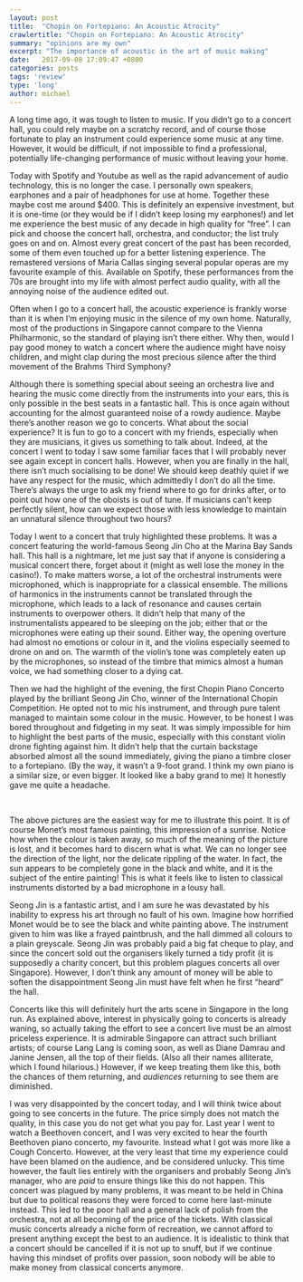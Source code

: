 ```yaml
---
layout: post
title:  "Chopin on Fortepiano: An Acoustic Atrocity"
crawlertitle: "Chopin on Fortepiano: An Acoustic Atrocity"
summary: "opinions are my own"
excerpt: "The importance of acoustic in the art of music making"
date:   2017-09-08 17:09:47 +0800
categories: posts
tags: 'review'
type: 'long'
author: michael
---
```

A long time ago, it was tough to listen to music. If you didn’t go to a concert hall, you could rely maybe on a scratchy record, and of course those fortunate to play an instrument could experience some music at any time. However, it would be difficult, if not impossible to find a professional, potentially life-changing performance of music without leaving your home. 

Today with Spotify and Youtube as well as the rapid advancement of audio technology, this is no longer the case. I personally own speakers, earphones and a pair of headphones for use at home. Together these maybe cost me around $400. This is definitely an expensive investment, but it is one-time (or they would be if I didn’t keep losing my earphones!) and let me experience the best music of any decade in high quality for “free”. I can pick and choose the concert hall, orchestra, and conductor; the list truly goes on and on. Almost every great concert of the past has been recorded, some of them even touched up for a better listening experience. The remastered versions of Maria Callas singing several popular operas are my favourite example of this. Available on Spotify, these performances from the 70s are brought into my life with almost perfect audio quality, with all the annoying noise of the audience edited out.

Often when I go to a concert hall, the acoustic experience is frankly worse than it is when I’m enjoying music in the silence of my own home. Naturally, most of the productions in Singapore cannot compare to the Vienna Philharmonic, so the standard of playing isn’t there either. Why then, would I pay good money to watch a concert where the audience might have noisy children, and might clap during the most precious silence after the third movement of the Brahms Third Symphony? 

Although there is something special about seeing an orchestra live and hearing the music come directly from the instruments into your ears, this is only possible in the best seats in a fantastic hall. This is once again without accounting for the almost guaranteed noise of a rowdy audience. Maybe there’s another reason we go to concerts. What about the social experience? It is fun to go to a concert with my friends, especially when they are musicians, it gives us something to talk about. Indeed, at the concert I went to today I saw some familiar faces that I will probably never see again except in concert halls. However, when you are finally in the hall, there isn’t much socialising to be done! We should keep deathly quiet if we have any respect for the music, which admittedly I don’t do all the time. There’s always the urge to ask my friend where to go for drinks after, or to point out how one of the oboists is out of tune. If musicians can’t keep perfectly silent, how can we expect those with less knowledge to maintain an unnatural silence throughout two hours? 

Today I went to a concert that truly highlighted these problems. It was a concert featuring the world-famous Seong Jin Cho at the Marina Bay Sands hall. This hall is a nightmare, let me just say that if anyone is considering a musical concert there, forget about it (might as well lose the money in the casino!). To make matters worse, a lot of the orchestral instruments were microphoned, which is        inappropriate for a classical ensemble. The millions of harmonics in the instruments cannot be translated through the microphone, which leads to a lack of resonance and causes certain instruments to overpower others. It didn’t help that many of the instrumentalists appeared to be sleeping on the job; either that or the microphones were eating up their sound. Either way, the opening overture had almost no emotions or colour in it, and the violins especially seemed to drone on and on. The warmth of the violin’s tone was completely eaten up by the microphones, so instead of the timbre that mimics almost a human voice, we had something closer to a dying cat. 

Then we had the highlight of the evening, the first Chopin Piano Concerto played by the brilliant Seong Jin Cho, winner of the International Chopin Competition. He opted not to mic his instrument, and through pure talent managed to maintain some colour in the music. However, to be honest I was bored throughout and fidgeting in my seat. It was simply impossible for him to highlight the best parts of the music, especially with this constant violin drone fighting against him. It didn’t help that the curtain backstage absorbed almost all the sound immediately, giving the piano a timbre closer to a fortepiano. (By the way, it wasn’t a 9-foot grand. I think my own piano is a similar size, or even bigger. It looked like a baby grand to me) It honestly gave me quite a headache.

<img src="https://moke8198.github.io/assets/images/monet1.jpg" alt="">
<img src="https://moke8198.github.io/assets/images/monet2.jpg" alt="">

The above pictures are the easiest way for me to illustrate this point. It is of course Monet’s most famous painting, this impression of a sunrise. Notice how when the colour is taken away, so much of the meaning of the picture is lost, and it becomes hard to discern what is what. We can no longer see the direction of the light, nor the delicate rippling of the water. In fact, the sun appears to be completely gone in the black and white, and it is the subject of the entire painting! This is what it feels like to listen to classical instruments distorted by a bad microphone in a lousy hall. 

Seong Jin is a fantastic artist, and I am sure he was devastated by his inability to express his art through no fault of his own. Imagine how horrified Monet would be to see the black and white painting above. The instrument given to him was like a frayed paintbrush, and the hall dimmed all colours to a plain greyscale. Seong Jin was probably paid a big fat cheque to play, and since the concert sold out the organisers likely turned a tidy profit (it is supposedly a charity concert, but this problem plagues concerts all over Singapore). However, I don’t think any amount of money will be able to soften the disappointment Seong Jin must have felt when he first “heard” the hall. 

Concerts like this will definitely hurt the arts scene in Singapore in the long run. As explained above, interest in physically going to concerts is already waning, so actually taking the effort to see a concert live must be an almost priceless experience.  It is admirable Singapore can attract such brilliant artists; of course Lang Lang is coming soon, as well as Diane Damrau and Janine Jensen, all the top of their fields. (Also all their names alliterate, which I found hilarious.) However, if we keep treating them like this, both the chances of them returning, and <i>audiences</i> returning to see them are diminished.

I was very disappointed by the concert today, and I will think twice about going to see concerts in the future. The price simply does not match the quality, in this case you do not get what you pay for. Last year I went to watch a Beethoven concert, and I was very excited to hear the fourth Beethoven piano concerto, my favourite. Instead what I got was more like a Cough Concerto. However, at the very least that time my experience could have been blamed on the audience, and be considered unlucky. This time however, the fault lies entirely with the organisers and probably Seong Jin’s manager, who are <i>paid</i> to ensure things like this do not happen. This concert was plagued by many problems, it was meant to be held in China but due to political reasons they were forced to come here last-minute instead. This led to the poor hall and a general lack of polish from the orchestra, not at all becoming of the price of the tickets. With classical music concerts already a niche form of recreation, we cannot afford to present anything except the best to an audience. It is idealistic to think that a concert should be cancelled if it is not up to snuff, but if we continue having this mindset of profits over passion, soon nobody will be able to make money from classical concerts anymore. 


